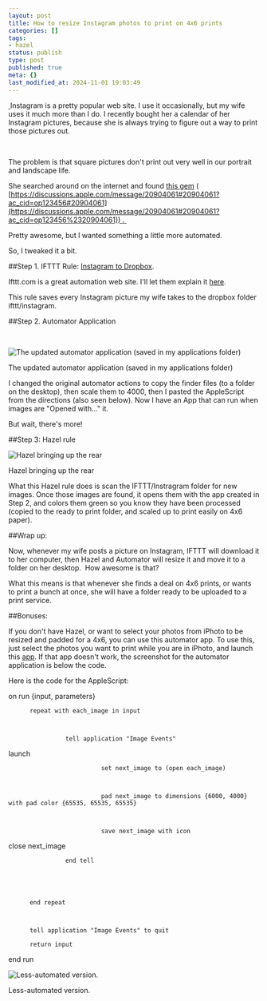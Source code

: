 ```yaml
---
layout: post
title: How to resize Instagram photos to print on 4x6 prints
categories: []
tags:
- hazel
status: publish
type: post
published: true
meta: {}
last_modified_at: 2024-11-01 19:03:49
---
```


[ ](https://discussions.apple.com/message/20904061#20904061?ac_cid=op123456%2320904061)Instagram is a pretty popular web site. I use it occasionally, but my wife uses it much more than I do. I recently bought her a calendar of her Instagram pictures, because she is always trying to figure out a way to print those pictures out. 

 

The problem is that square pictures don't print out very well in our portrait and landscape life. 

She searched around on the internet and found 
[this gem](https://discussions.apple.com/message/20904061#20904061?ac_cid=op123456%2320904061) (
[https://discussions.apple.com/message/20904061#20904061?ac_cid=op123456#20904061](https://discussions.apple.com/message/20904061#20904061?ac_cid=op123456%2320904061)) . 

Pretty awesome, but I wanted something a little more automated. 

So, I tweaked it a bit. 

##Step 1. IFTTT Rule: 
[Instagram to Dropbox](https://ifttt.com/recipes/31848). 


Ifttt.com is a great automation web site. I'll let them explain it 
[here](https://ifttt.com/wtf). 





This rule saves every Instagram picture my wife takes to the dropbox folder ifttt/instagram.

##Step 2. Automator Application




 
































































 

  
  
    
![The updated automator application (saved in my applications folder) ](/squarespace_images/content_v1_4fffa949e4b0b4590d67b4e7_1378330212694-7KHHIRQ9ZKHVJLYQ6X4Y_Screen+Shot+2013-09-04+at+3.09.00+PM.png_)
        
          
        

        
          
          
The updated automator application (saved in my applications folder) 
  






I changed the original automator actions to copy the finder files (to a folder on the desktop), then scale them to 4000, then I pasted the AppleScript from the directions (also seen below). Now I have an App that can run when images are "Opened with..." it.

But wait, there's more!

























##Step 3: Hazel rule
































































 

  
  
    
![Hazel bringing up the rear](/squarespace_images/content_v1_4fffa949e4b0b4590d67b4e7_1378330892417-GM0RFSXGN6L6IHFAKNL4_Hazel+rule_)
        
          
        

        
          
          
Hazel bringing up the rear
  






What this Hazel rule does is scan the IFTTT/Instragram folder for new images. Once those images are found, it opens them with the app created in Step 2, and colors them green so you know they have been processed (copied to the ready to print folder, and scaled up to print easily on 4x6 paper).  

##Wrap up: 


Now, whenever my wife posts a picture on Instagram, IFTTT will download it to her computer, then Hazel and Automator will resize it and move it to a folder on her desktop.  How awesome is that? 

What this means is that whenever she finds a deal on 4x6 prints, or wants to print a bunch at once, she will have a folder ready to be uploaded to a print service.   



##Bonuses:


If you don't have Hazel, or want to select your photos from iPhoto to be resized and padded for a 4x6, you can use this automator app. To use this, just select the photos you want to print while you are in iPhoto, and launch this 
[app](/s/printinstagramapp.zip). If that app doesn't work, the screenshot for the automator application is below the code.

Here is the code for the AppleScript: 























on run {input, parameters}

 

          repeat with each_image in input

 

                    tell application "Image Events"

 

  launch

 

                              set next_image to (open each_image)

 

                              pad next_image to dimensions {6000, 4000} with pad color {65535, 65535, 65535}

 

                              save next_image with icon

 

  close next_image

 

                    end tell

 

 

          end repeat

 

          tell application "Image Events" to quit

          return input

end run









































 

  
  
    
![Less-automated version.  ](/squarespace_images/content_v1_4fffa949e4b0b4590d67b4e7_1378331780533-A1XNE1SUVXEK2O1STUYK_printinstagram.png_)
        
          
        

        
          
          
Less-automated version.  
